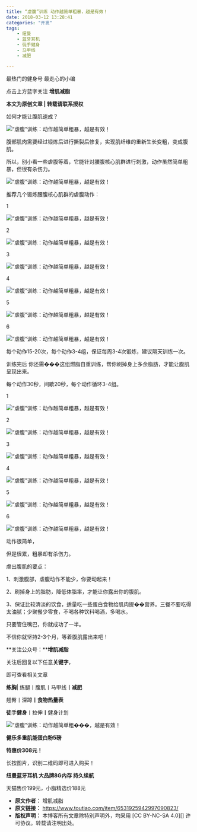 ```yaml
---
title: “虐腹”训练 动作越简单粗暴，越是有效！
date: 2018-03-12 13:28:41
categories: "开发"
tags:
	- 纽曼
	- 蓝牙耳机
	- 徒手健身
	- 马甲线
	- 减肥

---
```


最热门的健身号 最走心的小编

点击上方蓝字关注 **增肌减脂**

**本文为原创文章 | 转载请联系授权**

如何才能让腹肌速成？

![“虐腹”训练：动作越简单粗暴，越是有效！][6eba000834bc2e21589a]

腹部肌肉需要经过锻炼后进行撕裂后修复，实现肌纤维的重新生长变粗，变成腹肌。

所以，别小看一些虐腹等着，它能针对腰腹核心肌群进行刺激，动作虽然简单粗暴，但很有杀伤力。

![“虐腹”训练：动作越简单粗暴，越是有效！][b620005c851ed4c0792]

推荐几个锻炼腰腹核心肌群的虐腹动作：

1

![“虐腹”训练：动作越简单粗暴，越是有效！][6ebf00001db9c1a385de]

2

![“虐腹”训练：动作越简单粗暴，越是有效！][158600006162eebafce3]

3

![“虐腹”训练：动作越简单粗暴，越是有效！][1622001081c40f08845e]

4

![“虐腹”训练：动作越简单粗暴，越是有效！][15880006be63a3782a6c]

5

![“虐腹”训练：动作越简单粗暴，越是有效！][126b00027b35338c3dd2]

6

![“虐腹”训练：动作越简单粗暴，越是有效！][bec000f7f68243d5658]

每个动作15-20次，每个动作3-4组，保证每周3-4次锻炼，建议隔天训练一次。

训练完后 你还需���这组燃脂自重训练，帮你刷掉身上多余脂肪，才能让腹肌呈现出来。

每个动作30秒，间歇20秒，每个动作循环3-4组。

1

![“虐腹”训练：动作越简单粗暴，越是有效！][b70001046ca490c4f65]

2

![“虐腹”训练：动作越简单粗暴，越是有效！][b73000a2b70c26d3a1c]

3

![“虐腹”训练：动作越简单粗暴，越是有效！][b73000a2b637dcb9b7c]

4

![“虐腹”训练：动作越简单粗暴，越是有效！][14f60005d18a9530e81f]

5

![“虐腹”训练：动作越简单粗暴，越是有效！][14f60005d19c5ed20b61]

6

![“虐腹”训练：动作越简单粗暴，越是有效！][14ec000a3e93086047d5]

动作很简单，

但是很累，粗暴却有杀伤力。

虐出腹肌的要点：

1、刺激腹部，虐腹动作不能少，你要动起来！

2、刷掉身上的脂肪，降低体脂率，才能让你露出你的腹肌。

3、保证比较清淡的饮食，适量吃一些蛋白食物给肌肉提��营养。三餐不要吃得太油腻；少聚餐少零食，不喝各种饮料喝酒，多喝水。

只要管住嘴巴，你就成功了一半。

不信你就坚持2-3个月，等着腹肌露出来吧！

**关注公众号：****增肌减脂**

关注后回复以下任意**关键字**，

即可查看相关文章

**练胸**| 练腿丨腹肌丨马甲线**丨减肥**

翘臀丨深蹲**丨食物热量表**

**徒手健身**丨拉伸**丨**健身计划

![“虐腹”训练：动作越简单粗���，越是有效！][65d3000bc0f5949a92bc]

**健乐多重肌能蛋白粉5磅**

**特惠价308元！**

长按图片，识别二维码即可进入购买！

**纽曼蓝牙耳机 大品牌8G内存 持久续航**

天猫售价199元，小脂精选价188元


[6eba000834bc2e21589a]: http://i0.pstatp.com/large/6eba000834bc2e21589a
[b620005c851ed4c0792]: http://i0.pstatp.com/large/b620005c851ed4c0792
[6ebf00001db9c1a385de]: http://i0.pstatp.com/large/6ebf00001db9c1a385de
[158600006162eebafce3]: http://i0.pstatp.com/large/158600006162eebafce3
[1622001081c40f08845e]: http://i0.pstatp.com/large/1622001081c40f08845e
[15880006be63a3782a6c]: http://i0.pstatp.com/large/15880006be63a3782a6c
[126b00027b35338c3dd2]: http://i0.pstatp.com/large/126b00027b35338c3dd2
[bec000f7f68243d5658]: http://i0.pstatp.com/large/bec000f7f68243d5658
[b70001046ca490c4f65]: http://i0.pstatp.com/large/b70001046ca490c4f65
[b73000a2b70c26d3a1c]: http://i0.pstatp.com/large/b73000a2b70c26d3a1c
[b73000a2b637dcb9b7c]: http://i0.pstatp.com/large/b73000a2b637dcb9b7c
[14f60005d18a9530e81f]: http://i0.pstatp.com/large/14f60005d18a9530e81f
[14f60005d19c5ed20b61]: http://i0.pstatp.com/large/14f60005d19c5ed20b61
[14ec000a3e93086047d5]: http://i0.pstatp.com/large/14ec000a3e93086047d5
[65d3000bc0f5949a92bc]: http://i0.pstatp.com/large/65d3000bc0f5949a92bc
 *  **原文作者：** 增肌减脂
 *  **原文链接：** https://www.toutiao.com/item/6531925942997090823/
 *  **版权声明：** 本博客所有文章除特别声明外，均采用 [CC BY-NC-SA 4.0][] 许可协议。转载请注明出处。